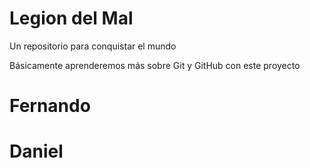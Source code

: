 # Legion del Mal
Un repositorio para conquistar el mundo

Básicamente aprenderemos más sobre Git y GitHub con este proyecto


# Fernando
# Daniel

